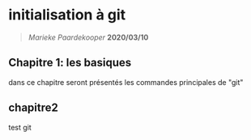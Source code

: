 # initialisation à git

> _Marieke Paardekooper_
> **2020/03/10**

## Chapitre 1: les basiques

dans ce chapitre seront présentés les commandes principales de "git"
## chapitre2 
test git
